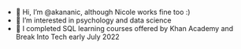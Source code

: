 - 👋 Hi, I’m @akananic, although Nicole works fine too :)
- 👀 I’m interested in psychology and data science
- 🌱 I completed SQL learning courses offered by Khan Academy and Break Into Tech early July 2022

<!---
akananic/akananic is a ✨ special ✨ repository because its `README.md` (this file) appears on your GitHub profile.
You can click the Preview link to take a look at your changes.
--->
